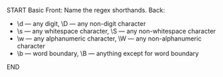 START
Basic
Front: Name the regex shorthands.
Back: 
- \d — any digit, \D — any non-digit character  
- \s — any whitespace character, \S — any non-whitespace character  
- \w — any alphanumeric character, \W — any non-alphanumeric character  
- \b — word boundary, \B — anything except for word boundary
<!--ID: 1708151558330-->
END
